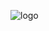 ![logo](https://user-images.githubusercontent.com/72178800/114214819-34082000-993b-11eb-9688-94c0816a9410.png)

